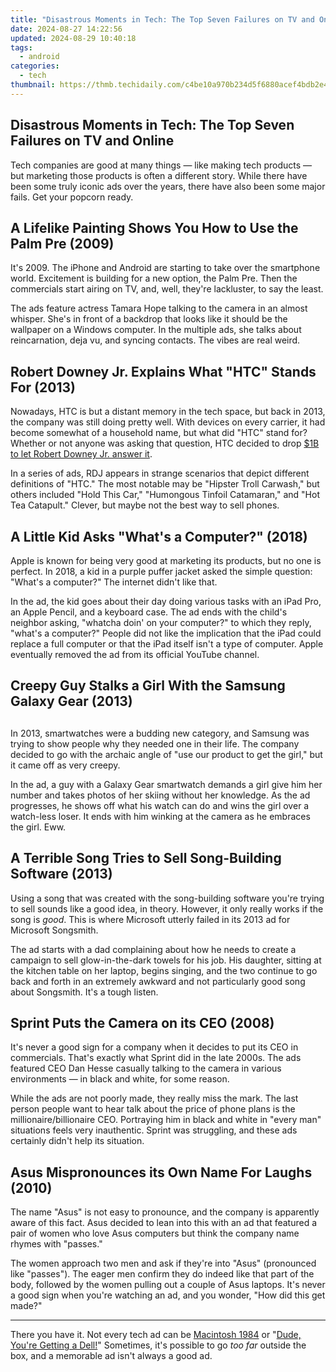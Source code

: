 ```yaml
---
title: "Disastrous Moments in Tech: The Top Seven Failures on TV and Online"
date: 2024-08-27 14:22:56
updated: 2024-08-29 10:40:18
tags:
  - android
categories:
  - tech
thumbnail: https://thmb.techidaily.com/c4be10a970b234d5f6880acef4bdb2e4828d9b824f3ccac5078e8475f10ac115.jpg
---
```


## Disastrous Moments in Tech: The Top Seven Failures on TV and Online

Tech companies are good at many things — like making tech products — but marketing those products is often a different story. While there have been some truly iconic ads over the years, there have also been some major fails. Get your popcorn ready.

##  A Lifelike Painting Shows You How to Use the Palm Pre (2009)

 It's 2009\. The iPhone and Android are starting to take over the smartphone world. Excitement is building for a new option, the Palm Pre. Then the commercials start airing on TV, and, well, they're lackluster, to say the least.

 The ads feature actress Tamara Hope talking to the camera in an almost whisper. She's in front of a backdrop that looks like it should be the wallpaper on a Windows computer. In the multiple ads, she talks about reincarnation, deja vu, and syncing contacts. The vibes are real weird.

##  Robert Downey Jr. Explains What "HTC" Stands For (2013)

 Nowadays, HTC is but a distant memory in the tech space, but back in 2013, the company was still doing pretty well. With devices on every carrier, it had become somewhat of a household name, but what did "HTC" stand for? Whether or not anyone was asking that question, HTC decided to drop [$1B to let Robert Downey Jr. answer it](https://venturebeat.com/business/htc-spends-1b-to-have-robert-downey-jr-tell-us-what-htc-stands-for-video/).

 In a series of ads, RDJ appears in strange scenarios that depict different definitions of "HTC." The most notable may be "Hipster Troll Carwash," but others included "Hold This Car," "Humongous Tinfoil Catamaran," and "Hot Tea Catapult." Clever, but maybe not the best way to sell phones.

##  A Little Kid Asks "What's a Computer?" (2018)

 Apple is known for being very good at marketing its products, but no one is perfect. In 2018, a kid in a purple puffer jacket asked the simple question: "What's a computer?" The internet didn't like that.

 In the ad, the kid goes about their day doing various tasks with an iPad Pro, an Apple Pencil, and a keyboard case. The ad ends with the child's neighbor asking, "whatcha doin' on your computer?" to which they reply, "what's a computer?" People did not like the implication that the iPad could replace a full computer or that the iPad itself isn't a type of computer. Apple eventually removed the ad from its official YouTube channel.

##  Creepy Guy Stalks a Girl With the Samsung Galaxy Gear (2013)

## 

 In 2013, smartwatches were a budding new category, and Samsung was trying to show people why they needed one in their life. The company decided to go with the archaic angle of "use our product to get the girl," but it came off as very creepy.

 In the ad, a guy with a Galaxy Gear smartwatch demands a girl give him her number and takes photos of her skiing without her knowledge. As the ad progresses, he shows off what his watch can do and wins the girl over a watch-less loser. It ends with him winking at the camera as he embraces the girl. Eww.

##  A Terrible Song Tries to Sell Song-Building Software (2013)

 Using a song that was created with the song-building software you're trying to sell sounds like a good idea, in theory. However, it only really works if the song is _good_. This is where Microsoft utterly failed in its 2013 ad for Microsoft Songsmith.

 The ad starts with a dad complaining about how he needs to create a campaign to sell glow-in-the-dark towels for his job. His daughter, sitting at the kitchen table on her laptop, begins singing, and the two continue to go back and forth in an extremely awkward and not particularly good song about Songsmith. It's a tough listen.

##  Sprint Puts the Camera on its CEO (2008)

 It's never a good sign for a company when it decides to put its CEO in commercials. That's exactly what Sprint did in the late 2000s. The ads featured CEO Dan Hesse casually talking to the camera in various environments — in black and white, for some reason.

 While the ads are not poorly made, they really miss the mark. The last person people want to hear talk about the price of phone plans is the millionaire/billionaire CEO. Portraying him in black and white in "every man" situations feels very inauthentic. Sprint was struggling, and these ads certainly didn't help its situation.

##  Asus Mispronounces its Own Name For Laughs (2010)

 The name "Asus" is not easy to pronounce, and the company is apparently aware of this fact. Asus decided to lean into this with an ad that featured a pair of women who love Asus computers but think the company name rhymes with "passes."

 The women approach two men and ask if they're into "Asus" (pronounced like "passes"). The eager men confirm they do indeed like that part of the body, followed by the women pulling out a couple of Asus laptops. It's never a good sign when you're watching an ad, and you wonder, "How did this get made?"

---

 There you have it. Not every tech ad can be [Macintosh 1984](https://www.youtube.com/watch?v=R706isyDrqI&pp=ygUKYXBwbGUgMTk4NA%3D%3D) or "[Dude, You're Getting a Dell!](https://www.youtube.com/watch?v=dXGO6QSC5Fg)" Sometimes, it's possible to go _too far_ outside the box, and a memorable ad isn't always a good ad.

<ins class="adsbygoogle"
     style="display:block"
     data-ad-format="autorelaxed"
     data-ad-client="ca-pub-7571918770474297"
     data-ad-slot="1223367746"></ins>



<ins class="adsbygoogle"
     style="display:block"
     data-ad-client="ca-pub-7571918770474297"
     data-ad-slot="8358498916"
     data-ad-format="auto"
     data-full-width-responsive="true"></ins>
